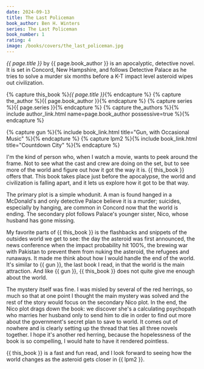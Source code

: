 ```yaml
---
date: 2024-09-13
title: The Last Policeman
book_author: Ben H. Winters
series: The Last Policeman
book_number: 1
rating: 4
image: /books/covers/the_last_policeman.jpg
---
```


<cite class="book-title">{{ page.title }}</cite> by <span
class="author-name">{{ page.book_author }}</span> is an apocalyptic, detective
novel. It is set in Concord, New Hampshire, and follows Detective Palace as he
tries to solve a murder six months before a K-T impact level asteroid wipes
out civilization.

{% capture this_book %}<cite class="book-title">{{ page.title }}</cite>{% endcapture %}
{% capture the_author %}<span class="author-name">{{ page.book_author }}</span>{% endcapture %}
{% capture series %}<span class="book-series">{{ page.series }}</span>{% endcapture %}
{% capture the_authors %}{% include author_link.html name=page.book_author possessive=true %}{% endcapture %}

{% capture gun %}{% include book_link.html title="Gun, with Occasional Music" %}{% endcapture %}
{% capture lpm2 %}{% include book_link.html title="Countdown City" %}{% endcapture %}

I'm the kind of person who, when I watch a movie, wants to peek around the
frame. Not to see what the cast and crew are doing on the set, but to see more
of the world and figure out how it got the way it is. {{ this_book }} offers
that. This book takes place just before the apocalypse, the world and
civilization is falling apart, and it lets us explore how it got to be that
way.

The primary plot is a simple whodunit. A man is found hanged in a McDonald's
and only detective Palace believe it is a murder; suicides, especially by
hanging, are common in Concord now that the world is ending. The secondary
plot follows Palace's younger sister, Nico, whose husband has gone missing.

My favorite parts of {{ this_book }} is the flashbacks and snippets of the
outsides world we get to see: the day the asteroid was first announced, the
news conference when the impact probability hit 100%, the brewing war with
Pakistan to prevent them from nuking the asteroid, the refugees and runaways.
It made me think about how I would handle the end of the world. It's similar
to {{ gun }}, the last book I read, in that the world is the main attraction.
And like {{ gun }}, {{ this_book }} does not quite give me enough about the
world.

The mystery itself was fine. I was misled by several of the red herrings, so
much so that at one point I thought the main mystery was solved and the rest
of the story would focus on the secondary Nico plot. In the end, the Nico plot
drags down the book: we discover she's a calculating psychopath who marries
her husband only to send him to die in order to find out more about the
government's secret plan to save to world. It comes out of nowhere and is
clearly setting up the thread that ties all three novels together. I hope it's
another red herring, because the hopelessness of the book is so compelling, I
would hate to have it rendered pointless.

{{ this_book }} is a fast and fun read, and I look forward to seeing how the
world changes as the asteroid gets closer in {{ lpm2 }}.
